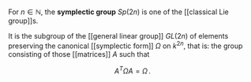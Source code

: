 

For $n \in \mathbb{N}$, the **symplectic group** $Sp(2n)$ is one of the [[classical Lie group]]s.

It is the subgroup of the [[general linear group]] $GL(2n)$ of elements preserving the canonical [[symplectic form]] $\Omega$ on $k^{2n}$, that is: the group consisting of those [[matrices]] $A$ such that

$$
  A^T \Omega A = \Omega
  \,.
$$

